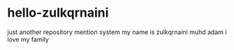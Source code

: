 # hello-zulkqrnaini
just another repository
mention system
my name is zulkqrnaini muhd adam
i love my family
